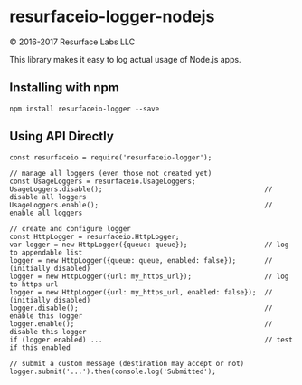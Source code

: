 # resurfaceio-logger-nodejs
&copy; 2016-2017 Resurface Labs LLC

This library makes it easy to log actual usage of Node.js apps.

## Installing with npm

    npm install resurfaceio-logger --save

## Using API Directly

    const resurfaceio = require('resurfaceio-logger');
    
    // manage all loggers (even those not created yet)
    const UsageLoggers = resurfaceio.UsageLoggers;
    UsageLoggers.disable();                                        // disable all loggers
    UsageLoggers.enable();                                         // enable all loggers
    
    // create and configure logger
    const HttpLogger = resurfaceio.HttpLogger;
    var logger = new HttpLogger({queue: queue});                   // log to appendable list
    logger = new HttpLogger({queue: queue, enabled: false});       // (initially disabled)
    logger = new HttpLogger({url: my_https_url});                  // log to https url
    logger = new HttpLogger({url: my_https_url, enabled: false});  // (initially disabled)
    logger.disable();                                              // enable this logger
    logger.enable();                                               // disable this logger
    if (logger.enabled) ...                                        // test if this enabled
    
    // submit a custom message (destination may accept or not)
    logger.submit('...').then(console.log('Submitted');
